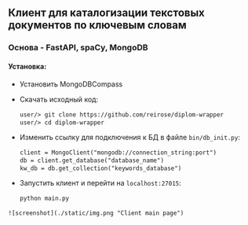 ## Клиент для каталогизации текстовых документов по ключевым словам
### Основа - FastAPI, spaCy, MongoDB

#### Установка:
* Установить MongoDBCompass
* Скачать исходный код:
    ```commandline
    user/> git clone https://github.com/reirose/diplom-wrapper
    user/> cd diplom-wrapper
    ```

* Изменить ссылку для подключения к БД в файле `bin/db_init.py`:
    ```
    client = MongoClient("mongodb://connection_string:port")
    db = client.get_database("database_name")
    kw_db = db.get_collection("keywords_database")
   ```

* Запустить клиент и перейти на `localhost:27015`:
    ```commandline
    python main.py
```
![screenshot](./static/img.png "Client main page")
